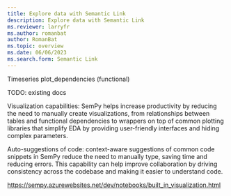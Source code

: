 ```yaml
---
title: Explore data with Semantic Link
description: Explore data with Semantic Link
ms.reviewer: larryfr
ms.author: romanbat
author: RomanBat
ms.topic: overview 
ms.date: 06/06/2023
ms.search.form: Semantic Link
---
```


Timeseries
plot_dependencies (functional)

TODO: existing docs

Visualization capabilities: SemPy helps increase productivity by reducing the need to manually create visualizations, from relationships between tables and functional dependencies to wrappers on top of common plotting libraries that simplify EDA by providing user-friendly interfaces and hiding complex parameters.

Auto-suggestions of code: context-aware suggestions of common code snippets in SemPy reduce the need to manually type, saving time and reducing errors. This capability can help improve collaboration by driving consistency across the codebase and making it easier to understand code.


https://sempy.azurewebsites.net/dev/notebooks/built_in_visualization.html


